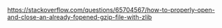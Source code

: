 https://stackoverflow.com/questions/65704567/how-to-properly-open-and-close-an-already-fopened-gzip-file-with-zlib